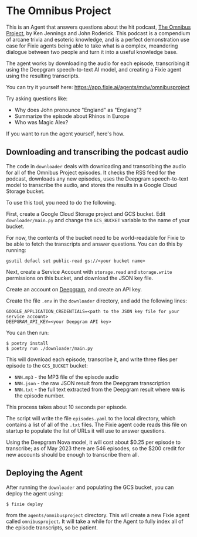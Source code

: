 # The Omnibus Project

This is an Agent that answers questions about the hit podcast, 
[The Omnibus Project](https://www.omnibusproject.com/), by Ken Jennings and John Roderick.
This podcast is a compendium of arcane trivia and esoteric knowledge, and is a perfect
demonstration use case for Fixie agents being able to take what is a complex,
meandering dialogue between two people and turn it into a useful knowledge base.

The agent works by downloading the audio for each episode, transcribing it using the
Deepgram speech-to-text AI model, and creating a Fixie agent using the resulting
transcripts.

You can try it yourself here: https://app.fixie.ai/agents/mdw/omnibusproject

Try asking questions like:

* Why does John pronounce "England" as "Englang"?
* Summarize the episode about Rhinos in Europe
* Who was Magic Alex?

If you want to run the agent yourself, here's how.

## Downloading and transcribing the podcast audio

The code in `downloader` deals with downloading and transcribing the audio for all of the
Omnibus Project episodes. It checks the RSS feed for the podcast, downloads any new episodes, 
uses the Deepgram speech-to-text model to transcribe the audio, and stores the results in a
Google Cloud Storage bucket.

To use this tool, you need to do the following.

First, create a Google Cloud Storage project and GCS bucket. Edit `downloader/main.py` and
change the `GCS_BUCKET` variable to the name of your bucket.

For now, the contents of the bucket need to be world-readable for Fixie to be able to fetch
the transcripts and answer questions. You can do this by running:

```
gsutil defacl set public-read gs://<your bucket name>
```

Next, create a Service Account with `storage.read` and `storage.write` permissions on this bucket, 
and download the JSON key file.

Create an account on [Deepgram](https://www.deepgram.com/), and create an API key.

Create the file `.env` in the `downloader` directory, and add the following lines:

```
GOOGLE_APPLICATION_CREDENTIALS=<path to the JSON key file for your service account>
DEEPGRAM_API_KEY=<your Deepgram API key>
```

You can then run:

```
$ poetry install
$ poetry run ./downloader/main.py
```

This will download each episode, transcribe it, and write three files per episode to the
`GCS_BUCKET` bucket: 
* `NNN.mp3` - the MP3 file of the episode audio
* `NNN.json` - the raw JSON result from the Deepgram transcription
* `NNN.txt` - the full text extracted from the Deepgram result
where `NNN` is the episode number.

This process takes about 10 seconds per episode.

The script will write the file `episodes.yaml` to the local directory, which contains a list
of all of the `.txt` files. The Fixie agent code reads this file on startup to populate
the list of URLs it will use to answer questions.

Using the Deepgram Nova model, it will cost about $0.25 per episode
to transcribe; as of May 2023 there are 546 episodes, so the $200
credit for new accounts should be enough to transcribe them all.

## Deploying the Agent

After running the `downloader` and populating the GCS bucket, you can deploy the agent
using:

```
$ fixie deploy
```

from the `agents/omnibusproject` directory. This will create a new Fixie agent called
`omnibusproject`. It will take a while for the Agent to fully index all of the episode
transcripts, so be patient.

